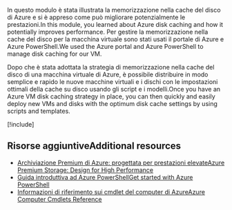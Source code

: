 <span data-ttu-id="3d77d-101">In questo modulo è stata illustrata la memorizzazione nella cache del disco di Azure e si è appreso come può migliorare potenzialmente le prestazioni.</span><span class="sxs-lookup"><span data-stu-id="3d77d-101">In this module, you learned about Azure disk caching and how it potentially improves performance.</span></span> <span data-ttu-id="3d77d-102">Per gestire la memorizzazione nella cache del disco per la macchina virtuale sono stati usati il portale di Azure e Azure PowerShell.</span><span class="sxs-lookup"><span data-stu-id="3d77d-102">We used the Azure portal and Azure PowerShell to manage disk caching for our VM.</span></span>

<span data-ttu-id="3d77d-103">Dopo che è stata adottata la strategia di memorizzazione nella cache del disco di una macchina virtuale di Azure, è possibile distribuire in modo semplice e rapido le nuove macchine virtuali e i dischi con le impostazioni ottimali della cache su disco usando gli script e i modelli.</span><span class="sxs-lookup"><span data-stu-id="3d77d-103">Once you have an Azure VM disk caching strategy in place, you can then quickly and easily deploy new VMs and disks with the optimum disk cache settings by using scripts and templates.</span></span>

[!include[](../../../includes/azure-sandbox-cleanup.md)]

## <a name="additional-resources"></a><span data-ttu-id="3d77d-104">Risorse aggiuntive</span><span class="sxs-lookup"><span data-stu-id="3d77d-104">Additional resources</span></span>

- [<span data-ttu-id="3d77d-105">Archiviazione Premium di Azure: progettata per prestazioni elevate</span><span class="sxs-lookup"><span data-stu-id="3d77d-105">Azure Premium Storage: Design for High Performance</span></span>](https://docs.microsoft.com/azure/virtual-machines/windows/premium-storage-performance)
- [<span data-ttu-id="3d77d-106">Guida introduttiva ad Azure PowerShell</span><span class="sxs-lookup"><span data-stu-id="3d77d-106">Get started with Azure PowerShell</span></span>](https://docs.microsoft.com/powershell/azure/get-started-azureps?view=azurermps-6.8.1)
- [<span data-ttu-id="3d77d-107">Informazioni di riferimento sui cmdlet del computer di Azure</span><span class="sxs-lookup"><span data-stu-id="3d77d-107">Azure Computer Cmdlets Reference</span></span>](https://docs.microsoft.com/powershell/module/azurerm.compute/?view=azurermps-6.8.1#vm_disks)
